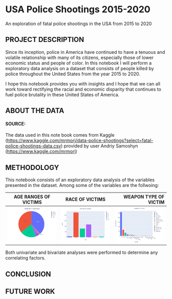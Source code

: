 # USA Police Shootings 2015-2020
An exploration of fatal police shootings in the USA from 2015 to 2020

## PROJECT DESCRIPTION
Since its inception, police in America have continued to have a tenuous and volatile relationship with many of its citizens, especially those of lower economic status and people of color. In this notebook I will perform a exploratory data analysis on a dataset that consists of people killed by police throughout the United States from the year 2015 to 2020.

I hope this notebook provides you with insights and I hope that we can all work toward rectifying the racial and economic disparity that continues to fuel police brutality in these United States of America.

## ABOUT THE DATA 

#### SOURCE: 
The data used in this note book comes from Kaggle (https://www.kaggle.com/mrmorj/data-police-shootings?select=fatal-police-shootings-data.csv)
provided by user Andriy Samoshyn (https://www.kaggle.com/mrmorj)

## METHODOLOGY


This notebook consists of an exploratory data analysis of the variables presented in the dataset. Among some of the variables are the follwoing:

| AGE RANGES OF VICTIMS   | RACE OF VICTIMS | WEAPON TYPE OF VICTIM |
| ------------- |:-------------:| -----:|
| ![alt text](police_ageranges.png)        | ![alt text](police_race.png)           | ![alt text](police_weapon.png)  |

Both univariate and bivariate analyses were performed to determine any correlating factors. 

## CONCLUSION




## FUTURE WORK

